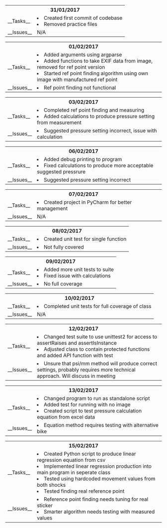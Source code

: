 <table>
    <tr><th colspan=2>31/01/2017
    <tr><td>__Tasks__
        <td>
            <ls>
                <li>Created first commit of codebase
                <li>Removed practice files
    <tr><td>__Issues__
        <td>N/A
</table>

<table>
    <tr><th colspan=2>01/02/2017
    <tr><td>__Tasks__
        <td>
            <ls>
                <li>Added arguments using argparse
                <li>Added functions to take EXIF data from image, removed for ref point version
                <li>Started ref point finding algorithm using own image with manufactured ref point
    <tr><td>__Issues__
        <td>
            <ls>
                <li>Ref point finding not functional
</table>

<table>
    <tr><th colspan=2>03/02/2017
    <tr><td>__Tasks__
        <td>
            <ls>
                <li>Completed ref point finding and measuring
                <li>Added calculations to produce pressure setting from measurement
    <tr><td>__Issues__
        <td>
            <ls>
                <li>Suggested pressure setting incorrect, issue with calculation
</table>

<table>
    <tr><th colspan=2>06/02/2017
    <tr><td>__Tasks__
        <td>
            <ls>
                <li>Added debug printing to program
                <li>Fixed calculations to produce more acceptable suggested pressrure
    <tr><td>__Issues__
        <td>
            <ls>
                <li>Suggested pressure setting incorrect
</table>

<table>
    <tr><th colspan=2>07/02/2017
    <tr><td>__Tasks__
        <td>
            <ls>
                <li>Created project in PyCharm for better management
    <tr><td>__Issues__
        <td>N/A
</table>

<table>
    <tr><th colspan=2>08/02/2017
    <tr><td>__Tasks__
        <td>
            <ls>
                <li>Created unit test for single function
    <tr><td>__Issues__
        <td>
            <ls>
                <li>Not fully covered
</table>

<table>
    <tr><th colspan=2>09/02/2017
    <tr><td>__Tasks__
        <td>
            <ls>
                <li>Added more unit tests to suite
                <li>Fixed issue with calculations
    <tr><td>__Issues__
        <td>
            <ls>
                <li>No full coverage
</table>

<table>
    <tr><th colspan=2>10/02/2017
    <tr><td>__Tasks__
        <td>
            <ls>
                <li>Completed unit tests for full coverage of class
    <tr><td>__Issues__
        <td>N/A
</table>

<table>
    <tr><th colspan=2>12/02/2017
    <tr><td>__Tasks__
        <td>
            <ls>
                <li>Changed test suite to use unittest2 for access to assertRaises and assertIsInstance
                <li>Adjusted class to contain protected functions and added API function with test
    <tr><td>__Issues__
        <td>
            <ls>
                <li>Unsure that psi/mm method will produce correct settings, probably requires more technical approach. Will discuss in meeting
</table>

<table>
    <tr><th colspan=2>13/02/2017
    <tr><td>__Tasks__
        <td>
            <ls>
                <li>Changed program to run as standalone script
                <li>Added test for running with no image
                <li>Created script to test pressure calculation equation from excel data
    <tr><td>__Issues__
        <td>
            <ls>
                <li>Equation method requires testing with alternative bike
</table>

<table>
    <tr><th colspan=2>15/02/2017
    <tr><td>__Tasks__
        <td>
            <ls>
                <li>Created Python script to produce linear regression equation from csv
                <li>Implemented linear regression production into main program in seperate class
                <li>Tested using hardcoded movement values from both shocks
                <li>Tested finding real reference point
    <tr><td>__Issues__
        <td>
            <ls>
                <li>Reference point finding needs tuning for real sticker
                <li>Smarter algorithm needs testing with measured values
</table>
